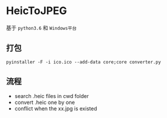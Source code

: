 # HeicToJPEG

基于 `python3.6` 和 `Windows平台`

## 打包
`pyinstaller -F -i ico.ico --add-data core;core converter.py`

## 流程

- search .heic files in cwd folder
- convert .heic one by one
- conflict when the xx.jpg is existed